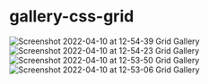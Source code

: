 # gallery-css-grid

![Screenshot 2022-04-10 at 12-54-39 Grid Gallery](https://user-images.githubusercontent.com/91802048/162637342-633fd273-fb52-441a-b182-acd7b350bd20.png)
![Screenshot 2022-04-10 at 12-54-23 Grid Gallery](https://user-images.githubusercontent.com/91802048/162637343-08879c4f-4aca-4c32-b1d0-614e19f29d7a.png)
![Screenshot 2022-04-10 at 12-53-50 Grid Gallery](https://user-images.githubusercontent.com/91802048/162637345-f3fe721a-7757-44c4-b485-2e02a6ffb602.png)
![Screenshot 2022-04-10 at 12-53-06 Grid Gallery](https://user-images.githubusercontent.com/91802048/162637346-e468d1f9-880f-4431-828a-9e7b549db139.png)
